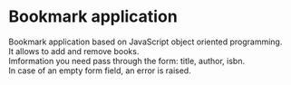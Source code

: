 # Bookmark application

Bookmark application based on JavaScript object oriented programming.<br />
It allows to add and remove books.<br />
Imformation you need pass through the form: title, author, isbn.<br />
In case of an empty form field, an error is raised.
